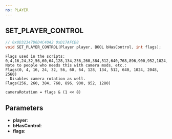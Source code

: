 ```yaml
---
ns: PLAYER
---
```

## SET_PLAYER_CONTROL

```c
// 0x8D32347D6D4C40A2 0xD17AFCD8
void SET_PLAYER_CONTROL(Player player, BOOL bHasControl, int flags);
```

```
Flags used in the scripts: 0,4,16,24,32,56,60,64,128,134,256,260,384,512,640,768,896,900,952,1024,1280,2048,2560  
Note to people who needs this with camera mods, etc.:   
Flags(0, 4, 16, 24, 32, 56, 60, 64, 128, 134, 512, 640, 1024, 2048, 2560)  
- Disables camera rotation as well.  
Flags(256, 260, 384, 768, 896, 900, 952, 1280)  

cameraRotation = flags & (1 << 8)
```

## Parameters
* **player**: 
* **bHasControl**: 
* **flags**: 

